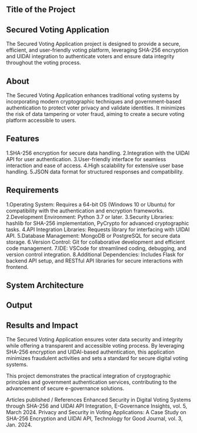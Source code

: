 
## Title of the Project
## Secured Voting Application

The Secured Voting Application project is designed to provide a secure, efficient, and user-friendly voting platform, leveraging SHA-256 encryption and UIDAI integration to authenticate voters and ensure data integrity throughout the voting process.

## About
The Secured Voting Application enhances traditional voting systems by incorporating modern cryptographic techniques and government-based authentication to protect voter privacy and validate identities. It minimizes the risk of data tampering or voter fraud, aiming to create a secure voting platform accessible to users.

## Features
1.SHA-256 encryption for secure data handling.
2.Integration with the UIDAI API for user authentication.
3.User-friendly interface for seamless interaction and ease of access.
4.High scalability for extensive user base handling.
5.JSON data format for structured responses and compatibility.
## Requirements
1.Operating System: Requires a 64-bit OS (Windows 10 or Ubuntu) for compatibility with the authentication and encryption frameworks.
2.Development Environment: Python 3.7 or later.
3.Security Libraries: hashlib for SHA-256 implementation, PyCrypto for advanced cryptographic tasks.
4.API Integration Libraries: Requests library for interfacing with UIDAI API.
5.Database Management: MongoDB or PostgreSQL for secure data storage.
6.Version Control: Git for collaborative development and efficient code management.
7.IDE: VSCode for streamlined coding, debugging, and version control integration.
8.Additional Dependencies: Includes Flask for backend API setup, and RESTful API libraries for secure interactions with frontend.
## System Architecture


## Output

## Results and Impact
The Secured Voting Application ensures voter data security and integrity while offering a transparent and accessible voting process. By leveraging SHA-256 encryption and UIDAI-based authentication, this application minimizes fraudulent activities and sets a standard for secure digital voting systems.

This project demonstrates the practical integration of cryptographic principles and government authentication services, contributing to the advancement of secure e-governance solutions.

Articles published / References
Enhanced Security in Digital Voting Systems through SHA-256 and UIDAI API Integration, E-Governance Insights, vol. 5, March 2024.
Privacy and Security in Voting Applications: A Case Study on SHA-256 Encryption and UIDAI API, Technology for Good Journal, vol. 3, Jan. 2024.
